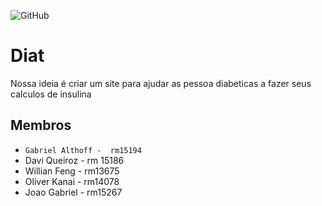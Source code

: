 ![GitHub](https://img.shields.io/github/license/dav1s0707/2emia-projeto)


# Diat
Nossa ideia é criar um site para ajudar as pessoa diabeticas a fazer seus calculos de insulina

## Membros
- `Gabriel Althoff -  rm15194`
- Davi Queiroz - rm 15186
- Willian Feng - rm13675
- Oliver Kanai - rm14078
- Joao Gabriel - rm15267
